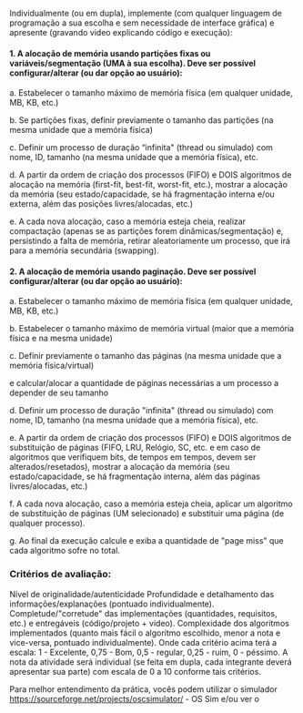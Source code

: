 Individualmente (ou em dupla), implemente (com qualquer linguagem de programação a sua escolha e sem necessidade de interface gráfica) e apresente (gravando video explicando código e execução):

#### 1. A alocação de memória usando partições fixas ou variáveis/segmentação (UMA à sua escolha). Deve ser possível configurar/alterar (ou dar opção ao usuário):

a. Estabelecer o tamanho máximo de memória física (em qualquer unidade, MB, KB, etc.)

b. Se partições fixas, definir previamente o tamanho das partições (na mesma unidade que a memória física)

c. Definir um processo de duração “infinita" (thread ou simulado) com nome, ID, tamanho (na mesma unidade que a memória física), etc.

d. A partir da ordem de criação dos processos (FIFO) e DOIS algoritmos de alocação na memória (first-fit, best-fit, worst-fit, etc.), mostrar a alocação da memória (seu estado/capacidade, se há fragmentação interna e/ou externa, além das posições livres/alocadas, etc.)

e. A cada nova alocação, caso a memória esteja cheia, realizar compactação (apenas se as partições forem dinâmicas/segmentação) e, persistindo a falta de memória, retirar aleatoriamente um processo, que irá para a memória secundária (swapping).


#### 2. A alocação de memória usando paginação. Deve ser possível configurar/alterar (ou dar opção ao usuário):

a. Estabelecer o tamanho máximo de memória física (em qualquer unidade, MB, KB, etc.)

b. Estabelecer o tamanho máximo de memória virtual (maior que a memória física e na mesma unidade)

c. Definir previamente o tamanho das páginas (na mesma unidade que a memória física/virtual) 

e calcular/alocar a quantidade de páginas necessárias a um processo a depender de seu tamanho

d. Definir um processo de duração "infinita" (thread ou simulado) com nome, ID, tamanho (na mesma unidade que a memória física), etc.

e. A partir da ordem de criação dos processos (FIFO) e DOIS algoritmos de substituição de páginas 
(FIFO, LRU, Relógio, SC, etc. e em caso de algoritmos que verifiquem bits, de tempos em tempos, devem 
ser alterados/resetados), mostrar a alocação da memória (seu estado/capacidade, se há fragmentação interna, 
além das páginas livres/alocadas, etc.)

f. A cada nova alocação, caso a memória esteja cheia, aplicar um algoritmo de substituição de páginas 
(UM selecionado) e substituir uma página (de qualquer processo).

g. Ao final da execução calcule e exiba a quantidade de "page miss" que cada algoritmo sofre no total.

### Critérios de avaliação:

Nível de originalidade/autenticidade
Profundidade e detalhamento das informações/explanações (pontuado individualmente).
Completude/"corretude" das implementações (quantidades, requisitos, etc.) e entregáveis (código/projeto + vídeo).
Complexidade dos algoritmos implementados (quanto mais fácil o algoritmo escolhido, menor a nota e vice-versa, pontuado individualmente).
Onde cada critério acima terá a escala: 1 - Excelente, 0,75 - Bom, 0,5 - regular, 0,25 - ruim, 0 - péssimo. A nota da atividade será individual (se feita em dupla, cada integrante deverá apresentar sua parte) com escala de 0 a 10 conforme tais critérios.

Para melhor entendimento da prática, vocês podem utilizar o simulador https://sourceforge.net/projects/oscsimulator/ - OS Sim e/ou ver o
